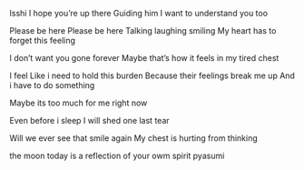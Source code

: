 Isshi
I hope you’re up there
Guiding him
I want to understand you too

Please be here
Please be here
Talking laughing smiling
My heart has to forget this feeling

I don’t want you gone forever 
Maybe that’s how it feels
in my tired chest

I feel
Like i need to hold this burden
Because their feelings break me up
And i have to do something 

Maybe its too much for me right now

Even before i sleep
I will shed one last tear

Will we ever see that smile again
My chest is hurting from thinking 

the moon today is a reflection of your owm spirit
pyasumi

